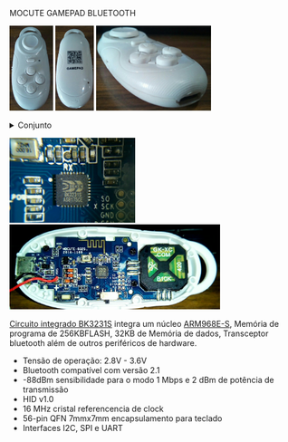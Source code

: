 <HTML>
<BODY>
    <P>MOCUTE GAMEPAD BLUETOOTH</P>
    <P>
      <img src="https://github.com/k-co/TearDown/blob/master/mocute%20gamepad%20bluetooth/photo5024226612736010238.jpg" height="150px" alt="Face"/>
      <img src="https://github.com/k-co/TearDown/blob/master/mocute%20gamepad%20bluetooth/photo5024226612736010239.jpg" height="150px" alt="Costas"/>
      <img src="https://github.com/k-co/TearDown/blob/master/mocute%20gamepad%20bluetooth/photo5024226612736010240.jpg" height="150px" alt="Ortogonal"/>
    </P>
    <details>
      <summary>Conjunto</summary>
      <P>
        <img src="https://github.com/k-co/TearDown/blob/master/mocute%20gamepad%20bluetooth/photo5024226612736010241.jpg" height="150px" alt="Peças frontal"/>
        <img src="https://github.com/k-co/TearDown/blob/master/mocute%20gamepad%20bluetooth/photo5024226612736010242.jpg" height="150px" alt="Peças posterior"/>
      </P>
    </details>
    <P>
      <img src="https://github.com/k-co/TearDown/blob/master/mocute%20gamepad%20bluetooth/photo5024226612736010244.jpg" height="150px" alt="IC BK3231S AS8175CE"/>
      <img src="https://github.com/k-co/TearDown/blob/master/mocute%20gamepad%20bluetooth/photo5024226612736010245.jpg" height="150px" alt="Interior"/>      
    </P>
    <P>
      <a href="https://github.com/k-co/TearDown/blob/master/mocute%20gamepad%20bluetooth/BK3231.pdf">Circuito integrado BK3231S</a> integra um núcleo <a href="https://github.com/k-co/TearDown/blob/master/mocute%20gamepad%20bluetooth/ARM968E-S%20manual%20tecnico%20de%20referencia.pdf">ARM968E-S</a>, Memória de programa de 256KBFLASH, 32KB de Memória de dados, Transceptor bluetooth além de outros periféricos de hardware.
      <ul font-size="50%">
        <li>Tensão de operação: 2.8V - 3.6V</li>
        <li>Bluetooth compatível com versão 2.1</li>
        <li>-88dBm sensibilidade para o modo 1 Mbps e 2 dBm de potência de transmissão</li>
        <li>HID v1.0</li>
        <li>16 MHz cristal referencencia de clock</li>
        <li>56-pin QFN 7mmx7mm encapsulamento para teclado</li>
        <li>Interfaces I2C, SPI e UART</li>
      </ul>
    </P>
  </BODY>
</HTML>
